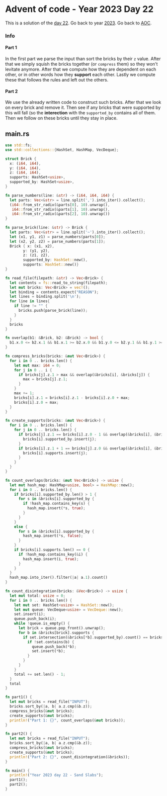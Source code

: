 # Advent of code - Year 2023 Day 22

This is a solution of the [day 22](https://adventofcode.com/2023/day/22). Go back to year [2023](2023.md). Go back to [AOC](../adventofcode.md).

### Info

#### Part 1

In the first part we parse the input than sort the bricks by their `z` value. After that we simply squish the bricks together (or `compress` them) so they won't  levitate anymore. After that we compute how they are dependent on each other, or in other words how they **support** each other. Lastly we compute these that follows the rules and left out the others.

#### Part 2

We use the already written code to construct such bricks. After that we look on every brick and remove it. Then see if any bricks that were supported by this will fall (so the **interection** with the `supported_by` contains all of them. Then we follow on these bricks until they stay in place.

## main.rs

```rs
use std::fs;
use std::collections::{HashSet, HashMap, VecDeque};

struct Brick {
  x: (i64, i64),
  y: (i64, i64),
  z: (i64, i64),
  supports: HashSet<usize>,
  supported_by: HashSet<usize>,
}

fn parse_numbers(line: &str) -> (i64, i64, i64) {
  let parts: Vec<&str> = line.split(',').into_iter().collect();
  (i64::from_str_radix(&parts[0], 10).unwrap(),
   i64::from_str_radix(&parts[1], 10).unwrap(),
   i64::from_str_radix(&parts[2], 10).unwrap())
}

fn parse_brick(line: &str) -> Brick {
  let parts: Vec<&str> = line.split('~').into_iter().collect();
  let (x1, y1, z1) = parse_numbers(parts[0]);
  let (x2, y2, z2) = parse_numbers(parts[1]);
  Brick { x: (x1, x2),
        y: (y1, y2),
        z: (z1, z2),
        supported_by: HashSet::new(),
        supports: HashSet::new()}
}

fn read_file(filepath: &str) -> Vec<Brick> {
  let contents = fs::read_to_string(filepath);
  let mut bricks: Vec<Brick> = vec!();
  let binding = contents.expect("REASON");
  let lines = binding.split('\n');
  for line in lines{
    if line != "" {
      bricks.push(parse_brick(line));
    }
  }
  bricks
}

fn overlap(b1: &Brick, b2: &Brick) -> bool {
  b1.x.0 <= b2.x.1 && b1.x.1 >= b2.x.0 && b1.y.0 <= b2.y.1 && b1.y.1 >= b2.y.0
}

fn compress_bricks(bricks: &mut Vec<Brick>) {
  for i in 0 .. bricks.len() {
    let mut max: i64 = 0;
    for j in 0 .. i {
      if bricks[j].z.1 > max && overlap(&bricks[i], &bricks[j]) {
        max = bricks[j].z.1;
      }
    }
    max += 1;
    bricks[i].z.1 = bricks[i].z.1 - bricks[i].z.0 + max;
    bricks[i].z.0 = max;
  }
}

fn create_supports(bricks: &mut Vec<Brick>) {
  for i in 0 .. bricks.len() {
    for j in 0 .. bricks.len() {
      if bricks[j].z.1 == bricks[i].z.0 - 1 && overlap(&bricks[i], &bricks[j]) {
        bricks[i].supported_by.insert(j);
      }
      if bricks[i].z.1 + 1 == bricks[j].z.0 && overlap(&bricks[i], &bricks[j]) {
        bricks[i].supports.insert(j);
      }
    }
  }
}

fn count_overlaps(bricks: &mut Vec<Brick>) -> usize {
  let mut hash_map: HashMap<usize, bool> = HashMap::new();
  for i in 0 .. bricks.len() {
    if bricks[i].supported_by.len() > 1 {
      for s in &bricks[i].supported_by {
        if !hash_map.contains_key(s) {
          hash_map.insert(*s, true);
        }
      }
    }
    else {
      for s in &bricks[i].supported_by {
        hash_map.insert(*s, false);
      }
    }
    if bricks[i].supports.len() == 0 {
      if !hash_map.contains_key(&i) {
        hash_map.insert(i, true);
      }
    }
  }
  hash_map.into_iter().filter(|a| a.1).count()
}

fn count_disintegration(bricks: &Vec<Brick>) -> usize {
  let mut total: usize = 0;
  for i in 0 .. bricks.len() {
    let mut set: HashSet<usize> = HashSet::new();
    let mut queue: VecDeque<usize> = VecDeque::new();
    set.insert(i);
    queue.push_back(i);
    while !queue.is_empty() {
      let brick = queue.pop_front().unwrap();
      for b in &bricks[brick].supports {
        if set.intersection(&bricks[*b].supported_by).count() == bricks[*b].supported_by.len() {
          if !set.contains(b) {
            queue.push_back(*b);
            set.insert(*b);
          }
        }
      }
    }
    total += set.len() - 1;
  }
  total
}

fn part1() {
  let mut bricks = read_file("INPUT");
  bricks.sort_by(|a, b| a.z.cmp(&b.z));
  compress_bricks(&mut bricks);
  create_supports(&mut bricks);
  println!("Part 1: {}", count_overlaps(&mut bricks));
}

fn part2() {
  let mut bricks = read_file("INPUT");
  bricks.sort_by(|a, b| a.z.cmp(&b.z));
  compress_bricks(&mut bricks);
  create_supports(&mut bricks);
  println!("Part 2: {}", count_disintegration(&bricks));
}

fn main() {
  println!("Year 2023 day 22 - Sand Slabs");
  part1();
  part2();
}
```

